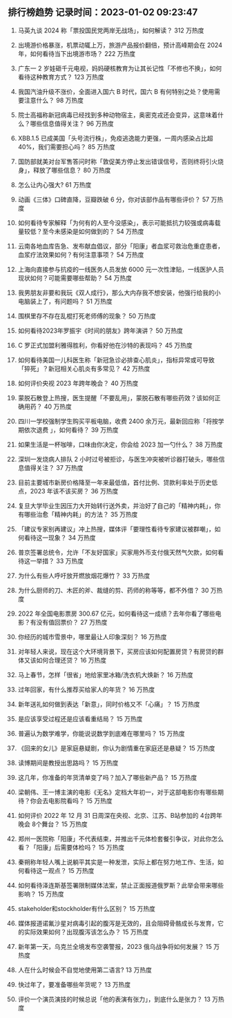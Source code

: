 
## 排行榜趋势 记录时间：2023-01-02 09:23:47
  
  1. 马英九谈 2024 称「票投国民党两岸无战场」，如何解读？ 312 万热度
    
  2. 出境游价格暴涨，机票动辄上万，旅游产品报价翻倍，预计高峰期会在 2024 年，如何看待当下出境游市场？ 222 万热度
    
  3. 广东一 2 岁娃砸千元电视，妈妈硬核教育为让其长记性「不修也不换」，如何看待这种教育方式？ 123 万热度
    
  4. 我国汽油升级不涨价，全面进入国六 B 时代，国六 B 有何特别之处？使用需要注意什么？ 98 万热度
    
  5. 院士高福称新冠病毒已经找到多种动物宿主，奥密克戎还会变异，这意味着什么？哪些信息值得关注？ 96 万热度
    
  6. XBB.1.5 已成美国「头号流行株」，免疫逃逸能力更强，一周内感染占比超 40%，我们需要担心吗？ 85 万热度
    
  7. 国防部就美对台军售答问时称「敦促美方停止发出错误信号，否则终将引火烧身」，释放了哪些信息？ 80 万热度
    
  8. 怎么让内心强大? 61 万热度
    
  9. 动画《三体》口碑直降，豆瓣跌破 6 分，你对该部作品有哪些评价？ 57 万热度
    
  10. 如何看待专家解释「为何有的人至今没感染」，表示可能抵抗力较强或病毒载量较低？至今未感染是如何做到的？ 54 万热度
    
  11. 云南各地血库告急、发布献血倡议，部分「阳康」者血浆可救治危重症患者，血浆疗法效果如何？有何注意事项？ 54 万热度
    
  12. 上海向直接参与抗疫的一线医务人员发放 6000 元一次性津贴，一线医护人员现状如何？可能需要哪些帮助？ 54 万热度
    
  13. 我男朋友非要和我玩《双人成行》，那么大内存我不想安装，他强行给我的小电脑装上了，有问题吗？ 51 万热度
    
  14. 围棋里存不存在乱棍打死老师傅的现象？ 50 万热度
    
  15. 如何看待2023年罗振宇《时间的朋友》跨年演讲？ 50 万热度
    
  16. C 罗正式加盟利雅得胜利，你看好他在沙特的表现吗？ 45 万热度
    
  17. 如何看待美国一儿科医生称「新冠急诊必排查心肌炎」，指标异常或可导致「猝死」？新冠相关心肌炎有多常见？ 42 万热度
    
  18. 如何评价央视 2023 年跨年晚会？ 40 万热度
    
  19. 蒙脱石散登上热搜，医生提醒「不要乱用」，蒙脱石散有哪些药效？该如何正确用药？ 40 万热度
    
  20. 四川一学校强制学生购买平板电脑，收费 2400 余万元，最新回应称「将按学期依次退费 」，如何看待？ 39 万热度
    
  21. 如果生活是一杯咖啡，口味由你决定，你会给 2023 加一勺什么？ 38 万热度
    
  22. 深圳一发烧病人排队 2 小时过号被拒诊，与医生冲突被听诊器打破头，哪些信息值得关注？ 37 万热度
    
  23. 目前主要城市新房价格降至一年来最低值，首付比例、贷款利率处于历史低点，2023 年该不该买房？ 36 万热度
    
  24. 复旦大学毕业生因压力大开始转行送外卖，并治好了自己的「精神内耗」，你有哪些治愈「精神内耗」的方法？ 35 万热度
    
  25. 「建议专家别再建议」冲上热搜，媒体评「要理性看待专家建议被群嘲」，如何看待这一现象？ 34 万热度
    
  26. 普京签署总统令，允许「不友好国家」买家用外币支付俄天然气欠款，如何看待这一举措？ 33 万热度
    
  27. 为什么有些人呼吁放开燃放烟花爆竹？ 33 万热度
    
  28. 为什么厨师的刀、木匠的斧、裁缝的剪、药师的称等等，都不外借？ 30 万热度
    
  29. 2022 年全国电影票房 300.67 亿元，如何看待这一成绩？去年你看了哪些电影？有没有值回票价？ 27 万热度
    
  30. 你经历的城市雪景中，哪里最让人印象深刻？ 16 万热度
    
  31. 对年轻人来说，现在这个大环境背景下，买房应该如何配置房贷？有房贷的群体又该如何合理还贷？ 16 万热度
    
  32. 马上春节，怎样「很省」地给家里冰箱/洗衣机大焕新？ 16 万热度
    
  33. 过年回家，有什么推荐买给家人的年货？ 16 万热度
    
  34. 新年送礼如何做到表达「新意」，同时价格又不「心痛」？ 15 万热度
    
  35. 是应该享受过程还是应该看重结局？ 15 万热度
    
  36. 普遍认为数学难学，你能说说数学到底难在哪里吗？ 15 万热度
    
  37. 《回来的女儿》是家庭悬疑剧，你认为剧情重在家庭还是悬疑？ 15 万热度
    
  38. 读博期间是教授出思路吗？ 15 万热度
    
  39. 这几年，你准备的年货清单变了吗？加入了哪些新产品？ 15 万热度
    
  40. 梁朝伟、王一博主演的电影《无名》定档大年初一，对于这部电影你有哪些期待？你会去电影院看吗？ 15 万热度
    
  41. 如何评价 2022 年 12 月 31 日周深在央视、北京、江苏、B站参加的 4台跨年晚会 8个舞台？ 15 万热度
    
  42. 郑州一医院称「阳康」不代表结束，并推出千元体检套餐引争议，对此你怎么看？「阳康」后需要体检吗？ 15 万热度
    
  43. 秦朔称年轻人嘴上说躺平其实是一种发泄，实际上都在努力地工作、生活，如何看待这一观点？ 15 万热度
    
  44. 如何看待泽连斯基签署限制媒体法案，禁止正面报道俄罗斯？此举会带来哪些影响？ 15 万热度
    
  45. stakeholder和stockholder有什么区别？ 15 万热度
    
  46. 媒体报道诺氟沙星对病毒引起的腹泻是无效的，且会阻碍骨骼成长与发育，它的实际效果如何？出现腹泻该怎么办？ 15 万热度
    
  47. 新年第一天，乌克兰全境发布空袭警报，2023 俄乌战争将如何发展？ 15 万热度
    
  48. 人在什么时候会不自觉地使用第二语言? 13 万热度
    
  49. 快过年了，要准备哪些年货呢？ 13 万热度
    
  50. 评价一个演员演技的时候总说「他的表演有张力」，到底什么是张力？ 13 万热度
    